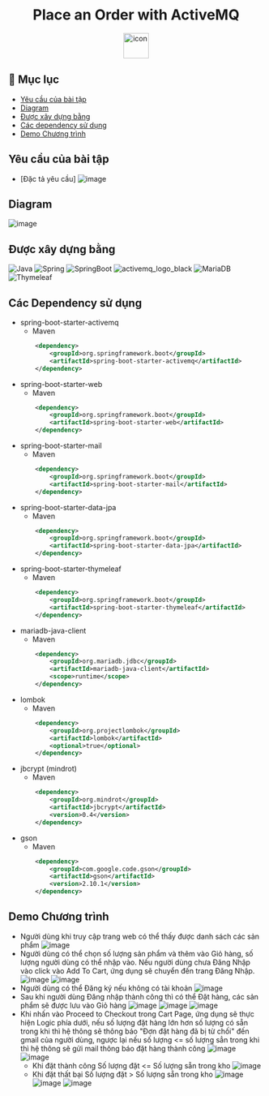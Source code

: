 <h1 align="center">Place an Order with ActiveMQ</h1>
<div align="center">
    <img src="https://techstack-generator.vercel.app/java-icon.svg" alt="icon" width="50" height="50" />
</div>

## 🚩 Mục lục
- [Yêu cầu của bài tập](#yêu-cầu-của-bài-tập) 
- [Diagram](#diagram)
- [Được xây dựng bằng](#được-xây-dựng-bằng)
- [Các dependency sử dụng](#các-Dependency-sử-dụng)
- [Demo Chương trình](#demo-Chương-trình)

## Yêu cầu của bài tập

- [Đặc tả yêu cầu]
  ![image](https://github.com/nguyenhieu1435/MakeAnOrderWithActiveMQ/assets/70377398/786e4505-31ba-4a46-82ed-3a11f92a3648)

## Diagram

![image](https://github.com/nguyenhieu1435/MakeAnOrderWithActiveMQ/assets/70377398/ad166cb7-add3-45a1-b30b-080b505912d9)


## Được xây dựng bằng

![Java](https://img.shields.io/badge/java-%23ED8B00.svg?logo=java&logoColor=white&style=for-the-badge)
![Spring](https://img.shields.io/badge/Spring-6DB33F.svg?style=for-the-badge&logo=Spring&logoColor=white)
![SpringBoot](https://img.shields.io/badge/Spring%20Boot-6DB33F.svg?style=for-the-badge&logo=Spring-Boot&logoColor=white)
![activemq_logo_black](https://github.com/nguyenhieu1435/MakeAnOrderWithActiveMQ/assets/70377398/8facc348-163d-4d3e-8547-726cc83ee581)
![MariaDB](https://img.shields.io/badge/MariaDB-003545?logo=mariadb&logoColor=white&style=for-the-badge)
![Thymeleaf](https://img.shields.io/badge/Thymeleaf-%23005C0F.svg?logo=Thymeleaf&logoColor=white&style=for-the-badge)

## Các Dependency sử dụng
 - spring-boot-starter-activemq
    + Maven
    ```xml
        <dependency>
            <groupId>org.springframework.boot</groupId>
            <artifactId>spring-boot-starter-activemq</artifactId>
        </dependency>
    ```
 - spring-boot-starter-web
   + Maven
    ```xml
        <dependency>
            <groupId>org.springframework.boot</groupId>
            <artifactId>spring-boot-starter-web</artifactId>
        </dependency>
    ```
 - spring-boot-starter-mail
   + Maven
    ```xml
        <dependency>
            <groupId>org.springframework.boot</groupId>
            <artifactId>spring-boot-starter-mail</artifactId>
        </dependency>
    ```
 - spring-boot-starter-data-jpa
   + Maven
    ```xml
        <dependency>
            <groupId>org.springframework.boot</groupId>
            <artifactId>spring-boot-starter-data-jpa</artifactId>
        </dependency>
    ```
 - spring-boot-starter-thymeleaf
   + Maven
    ```xml
        <dependency>
            <groupId>org.springframework.boot</groupId>
            <artifactId>spring-boot-starter-thymeleaf</artifactId>
        </dependency>
    ```
 - mariadb-java-client
    + Maven
    ```xml
        <dependency>
            <groupId>org.mariadb.jdbc</groupId>
            <artifactId>mariadb-java-client</artifactId>
            <scope>runtime</scope>
        </dependency>
    ```
 - lombok
    + Maven
    ```xml
        <dependency>
            <groupId>org.projectlombok</groupId>
            <artifactId>lombok</artifactId>
            <optional>true</optional>
        </dependency>
    ```
 - jbcrypt (mindrot)
    + Maven
    ```xml
        <dependency>
            <groupId>org.mindrot</groupId>
            <artifactId>jbcrypt</artifactId>
            <version>0.4</version>
        </dependency>
    ```
 - gson
   + Maven
    ```xml
        <dependency>
            <groupId>com.google.code.gson</groupId>
            <artifactId>gson</artifactId>
            <version>2.10.1</version>
        </dependency>
    ```

## Demo Chương trình
  * Người dùng khi truy cập trang web có thể thấy được danh sách các sản phẩm
  ![image](https://github.com/nguyenhieu1435/MakeAnOrderWithActiveMQ/assets/70377398/fa612874-d84b-4ce8-8bed-01bfc70e1c26)
  * Người dùng có thể chọn số lượng sản phẩm và thêm vào Giỏ hàng, số lượng người dùng có thể nhập vào. Nếu người dùng chưa Đăng Nhập vào click vào Add To Cart, ứng dụng sẽ chuyển đến trang Đăng Nhập.
  ![image](https://github.com/nguyenhieu1435/MakeAnOrderWithActiveMQ/assets/70377398/e496a54c-9180-4e19-80a1-a1604bbf59aa)
  ![image](https://github.com/nguyenhieu1435/MakeAnOrderWithActiveMQ/assets/70377398/2a7f06cb-611b-4ce4-9003-8314a304733c)
  * Người dùng có thể Đăng ký nếu không có tài khoản
  ![image](https://github.com/nguyenhieu1435/MakeAnOrderWithActiveMQ/assets/70377398/294fb9b1-911b-4a9d-9a6c-6bb2a8f1eaa3)
  * Sau khi người dùng Đăng nhập thành công thì có thể Đặt hàng, các sản phẩm sẽ được lưu vào Giỏ hàng
  ![image](https://github.com/nguyenhieu1435/MakeAnOrderWithActiveMQ/assets/70377398/be0bc37a-d084-4f05-b31b-a5a801a4b5c3)
  ![image](https://github.com/nguyenhieu1435/MakeAnOrderWithActiveMQ/assets/70377398/c9c43298-8ab0-46ee-91ec-237014559f81)
  ![image](https://github.com/nguyenhieu1435/MakeAnOrderWithActiveMQ/assets/70377398/11b67b40-dd8b-44e3-9b60-8ad4d296b874)
  * Khi nhấn vào Proceed to Checkout trong Cart Page, ứng dụng sẽ thực hiện Logic phía dưới, nếu số lượng đặt hàng lớn hơn số lượng có sẵn trong khi thì hệ thông sẽ thông báo "Đơn đặt hàng đã bị từ chối" đến gmail của người dùng, ngược lại nếu số lượng <= số lượng sẳn trong khi thì hệ thông sẽ gửi mail thông báo đặt hàng thành công
  ![image](https://github.com/nguyenhieu1435/MakeAnOrderWithActiveMQ/assets/70377398/1364e9d4-699d-4bb3-b4d8-c043e85bb0eb)
  ![image](https://github.com/nguyenhieu1435/MakeAnOrderWithActiveMQ/assets/70377398/91132fd1-6f16-42c1-b2f8-cfd6e5bd41eb)
    - Khi đặt thành công Số lượng đặt <= Số lượng sẵn trong kho
    ![image](https://github.com/nguyenhieu1435/MakeAnOrderWithActiveMQ/assets/70377398/905049d9-1250-4ac2-84fc-1d17e6ca5b5d)
    - Khi đặt thất bại Số lượng đặt > Số lượng sẵn trong kho
    ![image](https://github.com/nguyenhieu1435/MakeAnOrderWithActiveMQ/assets/70377398/1d72be65-7c56-473e-9377-dea87f72f43e)
    ![image](https://github.com/nguyenhieu1435/MakeAnOrderWithActiveMQ/assets/70377398/d4408c16-bf7e-4097-92b1-40d290298317)
    ![image](https://github.com/nguyenhieu1435/MakeAnOrderWithActiveMQ/assets/70377398/dc574392-6b79-4925-9f85-46073bb2389d)





